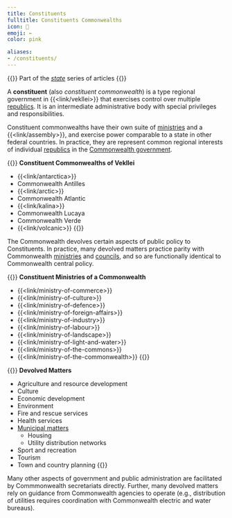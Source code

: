 ```yaml
---
title: Constituents
fulltitle: Constituents Commonwealths
icon: 💮
emoji: ←
color: pink

aliases:
- /constituents/
---
```

{{<note series>}}
 Part of the *[state](/state/)* series of articles
{{</note>}}

A **constituent** (also *constituent commonwealth*) is a type regional government in {{<link/vekllei>}} that exercises control over multiple [republics](/republics/). It is an intermediate administrative body with special privileges and responsibilities.

Constituent commonwealths have their own suite of [ministries](/ministries/) and a {{<link/assembly>}}, and exercise power comparable to a state in other federal countries. In practice, they are represent common regional interests of individual [republics](/republics) in the [Commonwealth government](/government/).

{{<note panel>}}
**Constituent Commonwealths of Vekllei**

* {{<link/antarctica>}}
* Commonwealth Antilles
* {{<link/arctic>}}
* Commonwealth Atlantic
* {{<link/kalina>}}
* Commonwealth Lucaya
* Commonwealth Verde
* {{<link/volcanic>}}
{{</note>}}

The Commonwealth devolves certain aspects of public policy to Constituents. In practice, many devolved matters practice parity with Commonwealth [ministries](/ministries/) and [councils](/councils/), and so are functionally identical to Commonwealth central policy.

{{<note panel>}}
**Constituent Ministries of a Commonwealth**
* {{<link/ministry-of-commerce>}}
* {{<link/ministry-of-culture>}}
* {{<link/ministry-of-defence>}}
* {{<link/ministry-of-foreign-affairs>}}
* {{<link/ministry-of-industry>}}
* {{<link/ministry-of-labour>}}
* {{<link/ministry-of-landscape>}}
* {{<link/ministry-of-light-and-water>}}
* {{<link/ministry-of-the-commons>}}
* {{<link/ministry-of-the-commonwealth>}}
{{</note>}}


{{<note panel>}}
**Devolved Matters**
* Agriculture and resource development
* Culture
* Economic development
* Environment
* Fire and rescue services
* Health services
* [Municipal matters](/municipalities/)
  * Housing
  * Utility distribution networks
* Sport and recreation
* Tourism
* Town and country planning
{{</note>}}

Many other aspects of government and public administration are facilitated by Commmonwealth secretariats directly. Further, many devolved matters rely on guidance from Commonwealth agencies to operate (e.g., distribution of utilities requires coordination with Commonwealth electric and water bureaus).
